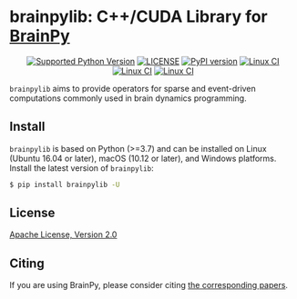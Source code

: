 # brainpylib: C++/CUDA Library for [BrainPy](https://github.com/PKU-NIP-Lab/BrainPy)


<p align="center">
	<a href="https://pypi.org/project/brainpylib/"><img alt="Supported Python Version" src="https://img.shields.io/pypi/pyversions/brainpylib"></a>
	<a href="https://github.com/PKU-NIP-Lab/brainpylib"><img alt="LICENSE" src="https://img.shields.io/badge/License-Apache_2.0-blue.svg"></a>
  	<a href="https://badge.fury.io/py/brainpylib"><img alt="PyPI version" src="https://badge.fury.io/py/brainpylib.svg"></a>
    <a href="https://github.com/PKU-NIP-Lab/brainpylib"><img alt="Linux CI" src="https://github.com/PKU-NIP-Lab/brainpylib/actions/workflows/Linux_CI.yml/badge.svg"></a>
    <a href="https://github.com/PKU-NIP-Lab/brainpylib"><img alt="Linux CI" src="https://github.com/PKU-NIP-Lab/brainpylib/actions/workflows/Windows_CI.yml/badge.svg"></a>
    <a href="https://github.com/PKU-NIP-Lab/brainpylib"><img alt="Linux CI" src="https://github.com/PKU-NIP-Lab/brainpylib/actions/workflows/MacOS_CI.yml/badge.svg"></a>
</p>


``brainpylib`` aims to provide operators for sparse and event-driven computations commonly used in brain dynamics programming. 


## Install

``brainpylib`` is based on Python (>=3.7) and can be installed on  Linux (Ubuntu 16.04 or later), macOS (10.12 or later), and Windows platforms. Install the latest version of ``brainpylib``:

```bash
$ pip install brainpylib -U
```


## License

[Apache License, Version 2.0](https://github.com/PKU-NIP-Lab/brainpylib/blob/master/LICENSE)


## Citing

If you are using BrainPy, please consider citing [the corresponding papers](https://brainpy.readthedocs.io/en/latest/tutorial_FAQs/citing_and_publication.html). 



